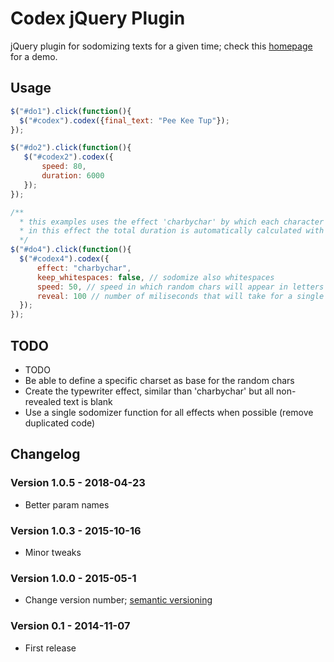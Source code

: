 # Codex jQuery Plugin
jQuery plugin for sodomizing texts for a given time; check this [homepage](https://minimo.io) for a demo.

<h2>Usage</h2>

```javascript
$("#do1").click(function(){
  $("#codex").codex({final_text: "Pee Kee Tup"});
});

$("#do2").click(function(){
   $("#codex2").codex({
       speed: 80,
       duration: 6000
   });
});

/**
  * this examples uses the effect 'charbychar' by which each character is revealed one by one
  * in this effect the total duration is automatically calculated with the reveal value
  */
$("#do4").click(function(){
  $("#codex4").codex({
      effect: "charbychar",
      keep_whitespaces: false, // sodomize also whitespaces
      speed: 50, // speed in which random chars will appear in letters not yet revelaed
      reveal: 100 // number of miliseconds that will take for a single char reveal
  });
});
```
## TODO
* TODO
* Be able to define a specific charset as base for the random chars
* Create the typewriter effect, similar than 'charbychar' but all non-revealed text is blank
* Use a single sodomizer function for all effects when possible (remove duplicated code)

## Changelog
### Version 1.0.5 - 2018-04-23
  * Better param names
### Version 1.0.3 - 2015-10-16
  * Minor tweaks
### Version 1.0.0 - 2015-05-1
  * Change version number; [semantic versioning](https://docs.npmjs.com/getting-started/semantic-versioning)
### Version 0.1 - 2014-11-07
  * First release
